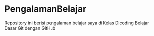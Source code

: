 # PengalamanBelajar
Repository ini berisi pengalaman belajar saya di Kelas Dicoding Belajar Dasar Git dengan GitHub
